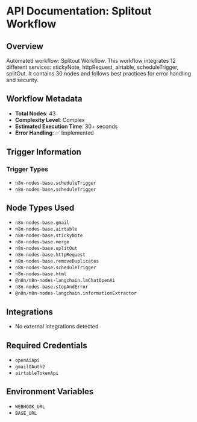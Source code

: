 # API Documentation: Splitout Workflow

## Overview
Automated workflow: Splitout Workflow. This workflow integrates 12 different services: stickyNote, httpRequest, airtable, scheduleTrigger, splitOut. It contains 30 nodes and follows best practices for error handling and security.

## Workflow Metadata
- **Total Nodes**: 43
- **Complexity Level**: Complex
- **Estimated Execution Time**: 30+ seconds
- **Error Handling**: ✅ Implemented

## Trigger Information
### Trigger Types
- `n8n-nodes-base.scheduleTrigger`
- `n8n-nodes-base.scheduleTrigger`

## Node Types Used
- `n8n-nodes-base.gmail`
- `n8n-nodes-base.airtable`
- `n8n-nodes-base.stickyNote`
- `n8n-nodes-base.merge`
- `n8n-nodes-base.splitOut`
- `n8n-nodes-base.httpRequest`
- `n8n-nodes-base.removeDuplicates`
- `n8n-nodes-base.scheduleTrigger`
- `n8n-nodes-base.html`
- `@n8n/n8n-nodes-langchain.lmChatOpenAi`
- `n8n-nodes-base.stopAndError`
- `@n8n/n8n-nodes-langchain.informationExtractor`

## Integrations
- No external integrations detected

## Required Credentials
- `openAiApi`
- `gmailOAuth2`
- `airtableTokenApi`

## Environment Variables
- `WEBHOOK_URL`
- `BASE_URL`
